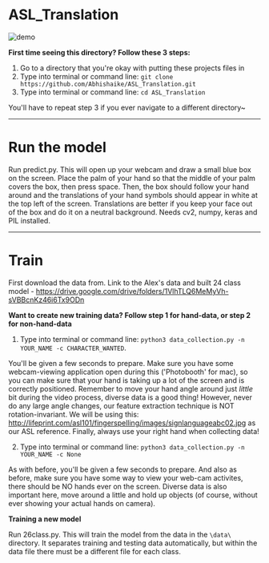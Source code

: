 # ASL_Translation
![demo](https://user-images.githubusercontent.com/20051469/38962344-7511cd4c-4332-11e8-8666-f1485ca24ee7.gif)

**First time seeing this directory? Follow these 3 steps:**
1. Go to a directory that you're okay with putting these projects files in 
2. Type into terminal or command line: ```git clone https://github.com/Abhishaike/ASL_Translation.git```
3. Type into terminal or command line: ```cd ASL_Translation```

You'll have to repeat step 3 if you ever navigate to a different directory~

***************************************

# Run the model

Run predict.py. This will open up your webcam and draw a small blue box on the screen. Place the palm of your hand so that the middle of your palm covers the box, then press space. Then, the box should follow your hand around and the translations of your hand symbols should appear in white at the top left of the screen. Translations are better if you keep your face out of the box and do it on a neutral background.
Needs cv2, numpy, keras and PIL installed.

***************************************

# Train

First download the data from.
Link to the Alex's data and built 24 class model  - https://drive.google.com/drive/folders/1VlhTLQ6MeMyVh-sVBBcnKz46i6Tx9ODn	

**Want to create new training data? Follow step 1 for hand-data, or step 2 for non-hand-data**
1. Type into terminal or command line: ```python3 data_collection.py -n YOUR_NAME -c CHARACTER_WANTED```. 

You'll be given a few seconds to prepare. Make sure you have some webcam-viewing application open during this ('Photobooth' for mac), so you can make sure that your hand is taking up a lot of the screen and is correctly positioned. Remember to move your hand angle around just *little* bit during the video process, diverse data is a good thing! However, never do any large angle changes, our feature extraction technique is NOT rotation-invariant. We will be using this: http://lifeprint.com/asl101/fingerspelling/images/signlanguageabc02.jpg as our ASL reference. Finally, always use your right hand when collecting data!


2. Type into terminal or command line: ```python3 data_collection.py -n YOUR_NAME -c None```

As with before, you'll be given a few seconds to prepare. And also as before, make sure you have some way to view your web-cam activites, there should be NO hands ever on the screen. Diverse data is also important here, move around a little and hold up objects (of course, without ever showing your actual hands on camera). 

**Training a new model**

Run 26class.py. This will train the model from the data in the ```\data\``` directory. It separates training and testing data automatically, but within the data file there must be a different file for each class.

